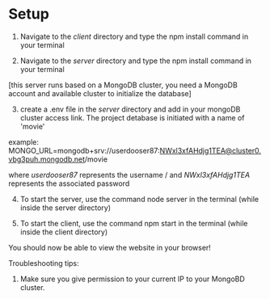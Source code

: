 # Setup

1. Navigate to the *client* directory and type the npm install command in your terminal

2. Navigate to the *server* directory and type the npm install command in your terminal

[this server runs based on a MongoDB cluster, you need a MongoDB account and available cluster to initialize the database]

3. create a .env file in the *server* directory and add in your mongoDB cluster access link. The project detabase is initiated with a name of 'movie' 

example: MONGO_URL=mongodb+srv://userdooser87:NWxl3xfAHdjg1TEA@cluster0.vbg3puh.mongodb.net/movie

where *userdooser87* represents the username / 
and *NWxl3xfAHdjg1TEA* represents the associated password

4. To start the server, use the command node server in the terminal (while inside the server directory)

5. To start the client, use the command npm start in the terminal (while inside the client directory)

You should now be able to view the website in your browser!

Troubleshooting tips:

1. Make sure you give permission to your current IP to your MongoBD cluster.